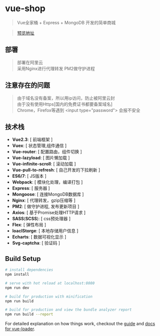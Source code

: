 # vue-shop

> Vue全家桶 + Express + MongoDB 开发的简单商城

> [预览地址](http://39.108.141.131/vueshop/#/)


## 部署

> 部署在阿里云  
> 采用Nginx进行代理转发
> PM2做守护进程


## 注意存在的问题

> 由于域名没有备案，所以用ip访问，防止被阿里云封   
> 由于没有使用Https[国内的免费证书都要备案域名]  
> Chrome，Firefox等遇到 &lt;input type="password"&gt; 会报不安全  




## 技术栈
* **Vue2.3**: [ 前端框架 ]
* **Vuex**: [ 状态管理,组件通信 ] 
* **Vue-router**: [ 配置路由，组件切换 ]
* **Vue-lazyload**: [ 图片懒加载 ]
* **Vue-infinite-scroll**: [ 滚动加载 ]
* **Vue-pull-to-refresh**: [ 自己开发的下拉刷新 ]
* **ES6/7**: [ JS版本 ]
* **Webpack**: [ 模块化处理，编译打包 ]
* **Express**: [ 服务器 ]
* **Mongoose**: [ 连接MongoDB数据库 ]
* **Nginx**: [ 代理转发，gzip压缩等 ]
* **PM2**: [ 做守护进程, 发布更新项目 ]
* **Axios**: [ 基于Promise处理HTTP请求 ]
* **SASS**(**SCSS**): [ css预处理器 ]
* **Flex**: [ 弹性布局 ]
* **loaclStorge**: [ 本地存储用户信息 ]
* **Echarts**: [ 数据可视化显示 ]
* **Svg-captcha**: [ 验证码 ]







## Build Setup

``` bash
# install dependencies
npm install

# serve with hot reload at localhost:8080
npm run dev

# build for production with minification
npm run build

# build for production and view the bundle analyzer report
npm run build --report
```

For detailed explanation on how things work, checkout the [guide](http://vuejs-templates.github.io/webpack/) and [docs for vue-loader](http://vuejs.github.io/vue-loader).
